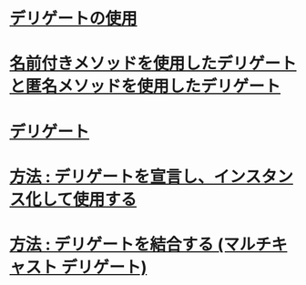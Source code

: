 # [デリゲートの使用](using-delegates.md)
# [名前付きメソッドを使用したデリゲートと匿名メソッドを使用したデリゲート](delegates-with-named-vs-anonymous-methods.md)
# [デリゲート](index.md)
# [方法 : デリゲートを宣言し、インスタンス化して使用する](how-to-declare-instantiate-and-use-a-delegate.md)
# [方法 : デリゲートを結合する (マルチキャスト デリゲート)](how-to-combine-delegates-multicast-delegates.md)
